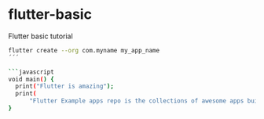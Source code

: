 # flutter-basic
Flutter basic tutorial

```bash
flutter create --org com.myname my_app_name
´´´

```javascript
void main() {
  print("Flutter is amazing");
  print(
      "Flutter Example apps repo is the collections of awesome apps built with flutter");
}
```
